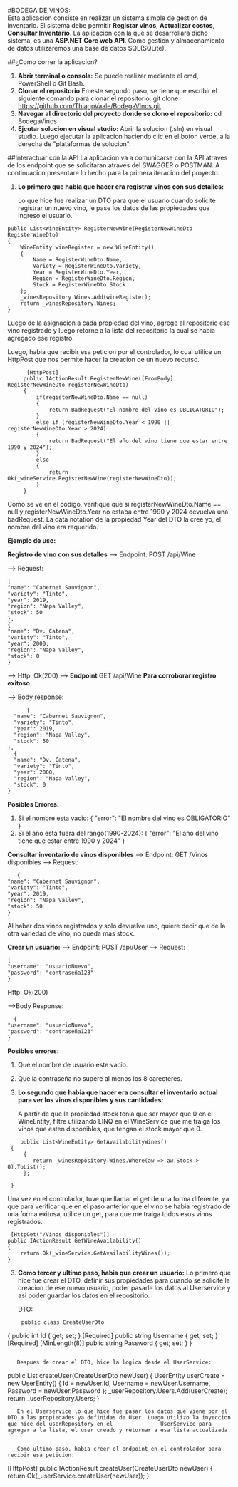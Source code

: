 #BODEGA DE VINOS:  
Esta aplicacion consiste en realizar un sistema simple de gestion de inventario. El sistema debe permitir **Registar vinos**, **Actualizar costos**, **Consultar Inventario**.
La aplicacion con la que se desarrollara dicho sistema, es una **ASP.NET Core web API**. Como gestion y almacenamiento de datos utilizaremos una base de datos SQL(SQLite).

##¿Como correr la aplicacion?
1. **Abrir terminal o consola:**
   Se puede realizar mediante el cmd, PowerShell o Git Bash.
2. **Clonar el repositorio**
   En este segundo paso, se tiene que escribir el siguiente comando para clonar el repositorio:
   git clone https://github.com/ThiagoVaale/BodegaVinos.git
3. **Navegar al directorio del proyecto donde se clono el repositorio:**
   cd BodegaVinos
4. **Ejcutar solucion en visual studio:**
   Abrir la solucion (.sln) en visual studio. Luego ejecutar la aplicacion haciendo clic en el boton verde, a la derecha de "plataformas de solucion".
   
##Interactuar con la API
La aplicacion va a comunicarse con la API atraves de los endpoint que se solicitaran atraves del SWAGGER o POSTMAN. A continuacion
presentare lo hecho para la primera iteracion del proyecto.

1. **Lo primero que habia que hacer era registrar vinos con sus detalles:**

   Lo que hice fue realizar un DTO para que el usuario cuando solicite registrar un nuevo vino, le pase los datos de las propiedades que
   ingreso el usuario.

```
public List<WineEntity> RegisterNewWine(RegisterNewWineDto RegisterWineDto)
{
    WineEntity wineRegister = new WineEntity()
    {
        Name = RegisterWineDto.Name,
        Variety = RegisterWineDto.Variety,
        Year = RegisterWineDto.Year,
        Region = RegisterWineDto.Region,
        Stock = RegisterWineDto.Stock
    };
    _winesRepository.Wines.Add(wineRegister);
    return _winesRepository.Wines;
}
```
   Luego de la asignacion a cada propiedad del vino, agrege al repositorio ese vino registrado y luego retorne a la lista del repositorio
   la cual se habia agregado ese registro.

   Luego, habia que recibir esa peticion por el controlador, lo cual utilice un HttpPost que nos permite hacer la creacion de un nuevo
   recurso.

```
      [HttpPost]
     public IActionResult RegisterNewWine([FromBody] RegisterNewWineDto registerNewWineDto)
     {
         if(registerNewWineDto.Name == null)
         {
             return BadRequest("El nombre del vino es OBLIGATORIO");
         }
         else if (registerNewWineDto.Year < 1990 || registerNewWineDto.Year > 2024)
         {
             return BadRequest("El año del vino tiene que estar entre 1990 y 2024");
         }
         else
         {
             return Ok(_wineService.RegisterNewWine(registerNewWineDto));
         }
     }
```
   Como se ve en el codigo, verifique que si registerNewWineDto.Name == null y registerNewWineDto.Year no estaba entre 1990 y 2024 devuelva una badRequest. La data notation de la            propiedad Year del DTO la cree yo, el nombre del vino era requerido.

   **Ejemplo de uso:**

**Registro de vino con sus detalles**
   --> Endpoint: POST /api/Wine

   --> Request:
   ```
   {
  "name": "Cabernet Sauvignon",
  "variety": "Tinto",
  "year": 2019,
  "region": "Napa Valley",
  "stock": 50
},
  {
  "name": "Dv. Catena",
  "variety": "Tinto",
  "year": 2000,
  "region": "Napa Valley",
  "stock": 0
}
```

   --> Http: Ok(200)
   --> **Endpoint** GET /api/Wine **Para corroborar registro exitoso**

   --> Body response:
   
```
      {
  "name": "Cabernet Sauvignon",
  "variety": "Tinto",
  "year": 2019,
  "region": "Napa Valley",
  "stock": 50
},
  {
  "name": "Dv. Catena",
  "variety": "Tinto",
  "year": 2000,
  "region": "Napa Valley",
  "stock": 0
}
```

   **Posibles Errores:**
   1. Si el nombre esta vacio:
      {
  "error": "El nombre del vino es OBLIGATORIO"
}
   2. Si el año esta fuera del rango(1990-2024):
      {
  "error": "El año del vino tiene que estar entre 1990 y 2024"
}

**Consultar inventario de vinos disponibles**
   --> Endpoint: GET /Vinos disponibles
   --> Request:
   
   ```
      {
  "name": "Cabernet Sauvignon",
  "variety": "Tinto",
  "year": 2019,
  "region": "Napa Valley",
  "stock": 50
}
```

   Al haber dos vinos registrados y solo devuelve uno, quiere decir que de la otra variedad de vino, no queda mas stock.

**Crear un usuario:**
   --> Endpoint: POST /api/User
   --> Request:

   ```
   {
  "username": "usuarioNuevo",
  "password": "contraseña123"
}
```

   Http: Ok(200)

   -->Body Response:

   ```
     {
  "username": "usuarioNuevo",
  "password": "contraseña123"
}
```

   **Posibles errores:**
   1. Que el nombre de usuario este vacio.
   2. Que la contraseña no supere al menos los 8 carecteres.
   
2. **Lo segundo que habia que hacer era consultar el inventario actual para ver los vinos disponibles y sus cantidades:**

   A partir de que la propiedad stock tenia que ser mayor que 0 en el WineEntity, filtre utilizando LINQ en el WineService
   que me traiga los vinos que esten disponibles, que tengan el stock mayor que 0.

```
    public List<WineEntity> GetAvailabilityWines()
 {
     {
        return _winesRepository.Wines.Where(aw => aw.Stock > 0).ToList();
     };

 }
```

 Una vez en el controlador, tuve que llamar el get de una forma diferente, ya que para verificar que en el paso anterior que el vino
 se habia registrado de una forma exitosa, utilice un get, para que me traiga todos esos vinos registrados.

```
 [HttpGet("/Vinos disponibles")]
public IActionResult GetWineAvailability()
{
    return Ok(_wineService.GetAvailabilityWines());
}
```

3. **Como tercer y ultimo paso, habia que crear un usuario:**
   Lo primero que hice fue crear el DTO, definir sus propiedades para cuando se solicite la creacion de ese nuevo usuario, poder pasarle los datos al Userservice y asi poder guardar
   los datos en el repositorio.

   DTO:
   ```
    public class CreateUserDto
 {
     public int Id { get; set; }
     [Required]
     public string Username { get; set; }
     [Required]
     [MinLength(8)]
     public string Password { get; set; }
 }
```

   Despues de crear el DTO, hice la logica desde el UserService:
```
   public List<UserEntity> createUser(CreateUserDto newUser)
{
    UserEntity userCreate = new UserEntity()
    {
        Id = newUser.Id,
        Username = newUser.Username,
        Password = newUser.Password
    };
    _userRepository.Users.Add(userCreate);
    return _userRepository.Users;
}
```
   En el Userservice lo que hice fue pasar los datos que viene por el DTO a las propiedades ya definidas de User. Luego utilizo la inyeccion que hice del userRepository en el               UserService para agregar a la lista, el user creado y retornar a esa lista actualizada.


   Como ultimo paso, habia creer el endpoint en el controlador para recibir esa peticion:
```
   [HttpPost]
public IActionResult createUser(CreateUserDto newUser)
{
    return Ok(_userService.createUser(newUser));
}
```
